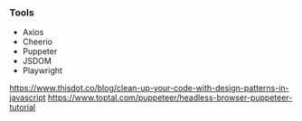 ### Tools
- Axios
- Cheerio
- Puppeter
- JSDOM
- Playwright

https://www.thisdot.co/blog/clean-up-your-code-with-design-patterns-in-javascript
https://www.toptal.com/puppeteer/headless-browser-puppeteer-tutorial